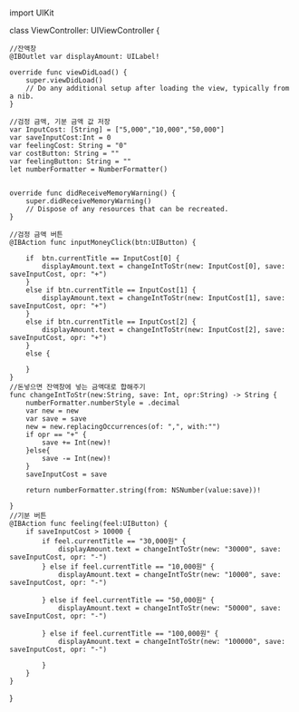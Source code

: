 # 

import UIKit

class ViewController: UIViewController {

    //잔액창
    @IBOutlet var displayAmount: UILabel!
    
    override func viewDidLoad() {
        super.viewDidLoad()
        // Do any additional setup after loading the view, typically from a nib.
    }
    
    //검정 금액, 기분 금액 값 저장
    var InputCost: [String] = ["5,000","10,000","50,000"]
    var saveInputCost:Int = 0
    var feelingCost: String = "0"
    var costButton: String = ""
    var feelingButton: String = ""
    let numberFormatter = NumberFormatter()
    
    
    override func didReceiveMemoryWarning() {
        super.didReceiveMemoryWarning()
        // Dispose of any resources that can be recreated.
    }

    //검정 금액 버튼
    @IBAction func inputMoneyClick(btn:UIButton) {

        if  btn.currentTitle == InputCost[0] {
            displayAmount.text = changeIntToStr(new: InputCost[0], save: saveInputCost, opr: "+")
        }
        else if btn.currentTitle == InputCost[1] {
            displayAmount.text = changeIntToStr(new: InputCost[1], save: saveInputCost, opr: "+")
        }
        else if btn.currentTitle == InputCost[2] {
            displayAmount.text = changeIntToStr(new: InputCost[2], save: saveInputCost, opr: "+")
        }
        else {
        
        }
    }
    //돈넣으면 잔액창에 넣는 금액대로 합해주기
    func changeIntToStr(new:String, save: Int, opr:String) -> String {
        numberFormatter.numberStyle = .decimal
        var new = new
        var save = save
        new = new.replacingOccurrences(of: ",", with:"")
        if opr == "+" {
            save += Int(new)!
        }else{
            save -= Int(new)!
        }
        saveInputCost = save
        
        return numberFormatter.string(from: NSNumber(value:save))!
 
    }
    //기분 버튼
    @IBAction func feeling(feel:UIButton) {
        if saveInputCost > 10000 {
            if feel.currentTitle == "30,000원" {
                displayAmount.text = changeIntToStr(new: "30000", save: saveInputCost, opr: "-")
            } else if feel.currentTitle == "10,000원" {
                displayAmount.text = changeIntToStr(new: "10000", save: saveInputCost, opr: "-")

            } else if feel.currentTitle == "50,000원" {
                displayAmount.text = changeIntToStr(new: "50000", save: saveInputCost, opr: "-")

            } else if feel.currentTitle == "100,000원" {
                displayAmount.text = changeIntToStr(new: "100000", save: saveInputCost, opr: "-")

            }
        }
    }
    
    
    
}
